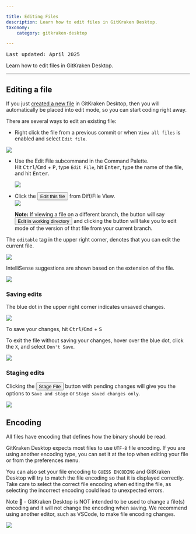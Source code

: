 ```yaml
---

title: Editing Files
description: Learn how to edit files in GitKraken Desktop.
taxonomy:
    category: gitkraken-desktop

---
```

<kbd>Last updated: April 2025</kbd>

Learn how to edit files in GitKraken Desktop.

***

## Editing a file

If you just [created a new file](/working-with-files/adding-and-removing#adding-a-file) in GitKraken Desktop, then you will automatically be placed into edit mode, so you can start coding right away.

There are several ways to edit an existing file:
 * Right click the file from a previous commit or when `View all files` is enabled and select `Edit file`.

 <img src='/wp-content/uploads/edit-file-menu-2025.png' class="help-center-img img-bordered">

 * Use the Edit File subcommand in the Command Palette.  
 Hit <kbd>Ctrl</kbd>/<kbd>Cmd</kbd> + <kbd>P</kbd>, type `Edit File`, hit <kbd>Enter</kbd>, type the name of the file, and hit <kbd>Enter</kbd>.

    <img src='/wp-content/uploads/edit-file-fuzzy.gif' class="help-center-img img-bordered">
    
 * Click the <button class='button button--primary button--ui button--nolink'>Edit this file</span></button> from Diff/File View.  
    <img src='/wp-content/uploads/edit-file-diff-2025.png' class="help-center-img img-bordered">
    <div class='callout callout--success'>
    <p><strong>Note:</strong> If viewing a file on a different branch, the button will say <button class='button button--primary button--ui button--nolink'>Edit in working directory</span></button> and clicking the button will take you to edit mode of the version of that file from your current branch.</p>
    </div>
 

The `editable` tag in the upper right corner, denotes that you can edit the current file.

<img src='/wp-content/uploads/editable-2025.png' class="help-center-img img-bordered">

IntelliSense suggestions are shown based on the extension of the file.

<img src='/wp-content/uploads/intellisense.png' srcset='/wp-content/uploads/intellisense@2x.png 2x' class="help-center-img img-bordered">

### Saving edits

The blue dot in the upper right corner indicates unsaved changes. 

<img src='/wp-content/uploads/save-changes-2025.png' class="help-center-img img-bordered">

To save your changes, hit <kbd>Ctrl</kbd>/<kbd>Cmd</kbd> + <kbd>S</kbd>

To exit the file without saving your changes, hover over the blue dot, click the `X`, and select `Don't Save`.

<img src='/wp-content/uploads/do-not-save-prompt-2025.png' class="help-center-img img-bordered">

### Staging edits

Clicking the <button class='button button--success button--ui button--nolink'>Stage File</span></button> button with pending changes will give you the options to `Save and stage` or `Stage saved changes only`. 

<img src='/wp-content/uploads/save-and-stage-2025.png' class="help-center-img img-bordered">


## Encoding

All files have encoding that defines how the binary should be read. 

GitKraken Desktop expects most files to use `UTF-8` file encoding. If you are using another encoding type, you can set it at the top when editing your file or from the preferences menu.

You can also set your file encoding to `GUESS ENCODING` and GitKraken Desktop will try to match the file encoding so that it is displayed correctly. Take care to select the correct file encoding when editing the file, as selecting the incorrect encoding could lead to unexpected errors.

<div class='callout callout--warning'>
    <p>Note 📝 - GitKraken Desktop is NOT intended to be used to change a file(s) encoding and it will not change the encoding when saving. We recommend using another editor, such as VSCode, to make file encoding changes.</p>
</div>

<img src='/wp-content/uploads/preferences-encoding-select-2025.png' class="help-center-img img-bordered">